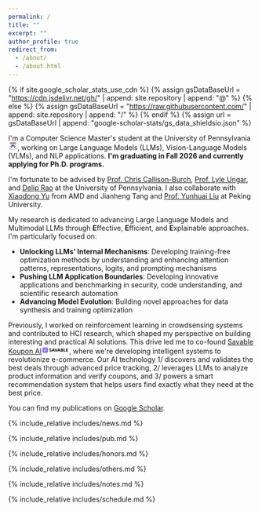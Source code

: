 ```yaml
---
permalink: /
title: ""
excerpt: ""
author_profile: true
redirect_from: 
  - /about/
  - /about.html
---
```


{% if site.google_scholar_stats_use_cdn %}
{% assign gsDataBaseUrl = "https://cdn.jsdelivr.net/gh/" | append: site.repository | append: "@" %}
{% else %}
{% assign gsDataBaseUrl = "https://raw.githubusercontent.com/" | append: site.repository | append: "/" %}
{% endif %}
{% assign url = gsDataBaseUrl | append: "google-scholar-stats/gs_data_shieldsio.json" %}

<span class='anchor' id='about-me'></span>

I'm a Computer Science Master's student at the University of Pennsylvania<img src='./images/upenn.png' style="width: 1.35em;">, working on Large Language Models (LLMs), Vision-Language Models (VLMs), and NLP applications. **I'm graduating in Fall 2026 and currently applying for Ph.D. programs.**

I'm fortunate to be advised by [Prof. Chris Callison-Burch](https://www.linkedin.com/in/chris-callison-burch/), [Prof. Lyle Ungar](http://linkedin.com/in/lyle-ungar-b061474/), and [Delip Rao](https://www.linkedin.com/in/deliprao/) at the University of Pennsylvania. I also collaborate with [Xiaodong Yu](https://www.xiaodongyu.me/) from AMD and Jianheng Tang and [Prof. Yunhuai Liu](https://cs.pku.edu.cn/info/1234/2111.htm) at Peking University.

My research is dedicated to advancing Large Language Models and Multimodal LLMs through **E**ffective, **E**fficient, and **E**xplainable approaches. I'm particularly focused on:

- **Unlocking LLMs' Internal Mechanisms**: Developing training-free optimization methods by understanding and enhancing attention patterns, representations, logits, and prompting mechanisms
- **Pushing LLM Application Boundaries**: Developing innovative applications and benchmarking in security, code understanding, and scientific research automation
- **Advancing Model Evolution**: Building novel approaches for data synthesis and training optimization

Previously, I worked on reinforcement learning in crowdsensing systems and contributed to HCI research, which shaped my perspective on building interesting and practical AI solutions. This drive led me to co-found [Savable Koupon AI](https://www.koupon.ai/)<img src='./images/savableai.png' style="width: 4em;">, where we're developing intelligent systems to revolutionize e-commerce. Our AI technology 1/ discovers and validates the best deals through advanced price tracking, 2/ leverages LLMs to analyze product information and verify coupons, and 3/ powers a smart recommendation system that helps users find exactly what they need at the best price.

You can find my publications on <a href='https://scholar.google.com.hk/citations?user=PEJ5x3EAAAAJ'>Google Scholar</a>.


{% include_relative includes/news.md %}

{% include_relative includes/pub.md %}

{% include_relative includes/honors.md %}

{% include_relative includes/others.md %}

{% include_relative includes/notes.md %}

{% include_relative includes/schedule.md %}